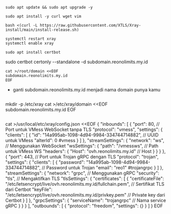```
sudo apt update && sudo apt upgrade -y
```
```
sudo apt install -y curl wget vim
```
```
bash <(curl -L https://raw.githubusercontent.com/XTLS/Xray-install/main/install-release.sh)
```
```
systemctl restart xray
systemctl enable xray
```
```
sudo apt install certbot
```
sudo certbot certonly --standalone -d subdomain.reonolimits.my.id
```
cat >/root/domain <<EOF
subdomain.reonolimits.my.id
EOF
```
- ganti subdomain.reonolimits.my.id menjadi nama domain punya kamu
```
```
mkdir -p /etc/xray
cat >/etc/xray/domain <<EOF
subdomain.reonolimits.my.id
EOF
```
```
cat >/usr/local/etc/xray/config.json <<EOF
{
  "inbounds": [
    {
      "port": 80,  // Port untuk VMess WebSocket tanpa TLS
      "protocol": "vmess",
      "settings": {
        "clients": [
          {
            "id": "14a995ab-1098-4d94-9984-334744714882",  // UUID untuk VMess
            "alterId": 0
#vmess
          }
        ]
      },
      "streamSettings": {
        "network": "ws",  // Menggunakan WebSocket
        "wsSettings": {
          "path": "/vmessws",  // Path untuk VMess WS
          "headers": {
            "Host": "ovh.reonolimits.my.id"  // Host
          }
        }
      }
    },
    {
      "port": 443,  // Port untuk Trojan gRPC dengan TLS
      "protocol": "trojan",
      "settings": {
        "clients": [
          {
            "password": "14a995ab-1098-4d94-9984-334744714882",  // Password untuk Trojan
            "email": "reo1"
#trojangrpc
          }
        ]
      },
      "streamSettings": {
        "network": "grpc",  // Menggunakan gRPC
        "security": "tls",  // Mengaktifkan TLS
        "tlsSettings": {
          "certificates": [
            {
              "certificateFile": "/etc/letsencrypt/live/ovh.reonolimits.my.id/fullchain.pem",  // Sertifikat TLS dari Certbot
              "keyFile": "/etc/letsencrypt/live/ovh.reonolimits.my.id/privkey.pem"  // Private key dari Certbot
            }
          ]
        },
        "grpcSettings": {
          "serviceName": "trojangrpc"  // Nama service gRPC
        }
      }
    }
  ],
  "outbounds": [
    {
      "protocol": "freedom",
      "settings": {}
    }
  ]
}
EOF
```

